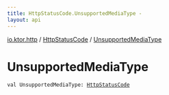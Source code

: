 ```yaml
---
title: HttpStatusCode.UnsupportedMediaType - 
layout: api
---
```


<div class='api-docs-breadcrumbs'><a href="../index.html">io.ktor.http</a> / <a href="index.html">HttpStatusCode</a> / <a href="./-unsupported-media-type.html">UnsupportedMediaType</a></div>

# UnsupportedMediaType

<div class="signature"><code><span class="keyword">val </span><span class="identifier">UnsupportedMediaType</span><span class="symbol">: </span><a href="index.html"><span class="identifier">HttpStatusCode</span></a></code></div>
